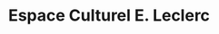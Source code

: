 ---
title: "Espace Culturel E. Leclerc"
url: /coulanges-les-nevers/espace-culturel-e-leclerc/
shop: Supermarkt
---